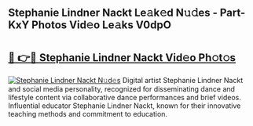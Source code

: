 ## Stephanie Lindner Nackt Le𝚊k𝚎d N𝚞𝚍es - Part-KxY Photos Vid𝚎o Le𝚊ks V0dpO

# <h2><a href="http://fb6m02.evod.top/?m=Stephanie+Lindner+Nackt">🔗 👉🔴 Stephanie Lindner Nackt Vid𝚎o Ph𝚘t𝚘s</a></h2>

[![Stephanie Lindner Nackt N𝚞d𝚎s](https://i.imgur.com/8V9OHl7.gif)](http://fb6m02.evod.top/?m=Stephanie+Lindner+Nackt)
Digital artist Stephanie Lindner Nackt and social media personality, recognized for disseminating dance and lifestyle content via collaborative dance performances and brief videos. Influential educator Stephanie Lindner Nackt, known for their innovative teaching methods and commitment to education. 
